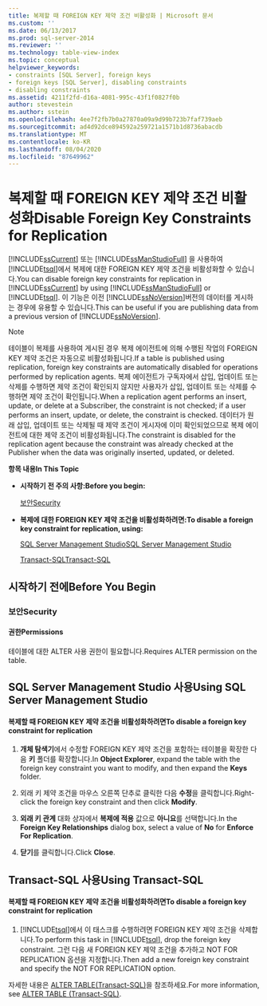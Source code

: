 ```yaml
---
title: 복제할 때 FOREIGN KEY 제약 조건 비활성화 | Microsoft 문서
ms.custom: ''
ms.date: 06/13/2017
ms.prod: sql-server-2014
ms.reviewer: ''
ms.technology: table-view-index
ms.topic: conceptual
helpviewer_keywords:
- constraints [SQL Server], foreign keys
- foreign keys [SQL Server], disabling constraints
- disabling constraints
ms.assetid: 4211f2fd-d16a-4081-995c-43f1f0827f0b
author: stevestein
ms.author: sstein
ms.openlocfilehash: 4ee7f2fb7b0a27870a09a9d99b723b7faf739aeb
ms.sourcegitcommit: ad4d92dce894592a259721a1571b1d8736abacdb
ms.translationtype: MT
ms.contentlocale: ko-KR
ms.lasthandoff: 08/04/2020
ms.locfileid: "87649962"
---
```

# <a name="disable-foreign-key-constraints-for-replication"></a><span data-ttu-id="70a1c-102">복제할 때 FOREIGN KEY 제약 조건 비활성화</span><span class="sxs-lookup"><span data-stu-id="70a1c-102">Disable Foreign Key Constraints for Replication</span></span>
  <span data-ttu-id="70a1c-103">[!INCLUDE[ssCurrent](../../includes/sscurrent-md.md)] 또는 [!INCLUDE[ssManStudioFull](../../includes/ssmanstudiofull-md.md)] 을 사용하여 [!INCLUDE[tsql](../../includes/tsql-md.md)]에서 복제에 대한 FOREIGN KEY 제약 조건을 비활성화할 수 있습니다.</span><span class="sxs-lookup"><span data-stu-id="70a1c-103">You can disable foreign key constraints for replication in [!INCLUDE[ssCurrent](../../includes/sscurrent-md.md)] by using [!INCLUDE[ssManStudioFull](../../includes/ssmanstudiofull-md.md)] or [!INCLUDE[tsql](../../includes/tsql-md.md)].</span></span> <span data-ttu-id="70a1c-104">이 기능은 이전 [!INCLUDE[ssNoVersion](../../includes/ssnoversion-md.md)]버전의 데이터를 게시하는 경우에 유용할 수 있습니다.</span><span class="sxs-lookup"><span data-stu-id="70a1c-104">This can be useful if you are publishing data from a previous version of [!INCLUDE[ssNoVersion](../../includes/ssnoversion-md.md)].</span></span>  
  
> [!NOTE]  
>  <span data-ttu-id="70a1c-105">테이블이 복제를 사용하여 게시된 경우 복제 에이전트에 의해 수행된 작업의 FOREIGN KEY 제약 조건은 자동으로 비활성화됩니다.</span><span class="sxs-lookup"><span data-stu-id="70a1c-105">If a table is published using replication, foreign key constraints are automatically disabled for operations performed by replication agents.</span></span> <span data-ttu-id="70a1c-106">복제 에이전트가 구독자에서 삽입, 업데이트 또는 삭제를 수행하면 제약 조건이 확인되지 않지만 사용자가 삽입, 업데이트 또는 삭제를 수행하면 제약 조건이 확인됩니다.</span><span class="sxs-lookup"><span data-stu-id="70a1c-106">When a replication agent performs an insert, update, or delete at a Subscriber, the constraint is not checked; if a user performs an insert, update, or delete, the constraint is checked.</span></span> <span data-ttu-id="70a1c-107">데이터가 원래 삽입, 업데이트 또는 삭제될 때 제약 조건이 게시자에 이미 확인되었으므로 복제 에이전트에 대한 제약 조건이 비활성화됩니다.</span><span class="sxs-lookup"><span data-stu-id="70a1c-107">The constraint is disabled for the replication agent because the constraint was already checked at the Publisher when the data was originally inserted, updated, or deleted.</span></span>  
  
 <span data-ttu-id="70a1c-108">**항목 내용**</span><span class="sxs-lookup"><span data-stu-id="70a1c-108">**In This Topic**</span></span>  
  
-   <span data-ttu-id="70a1c-109">**시작하기 전 주의 사항:**</span><span class="sxs-lookup"><span data-stu-id="70a1c-109">**Before you begin:**</span></span>  
  
     [<span data-ttu-id="70a1c-110">보안</span><span class="sxs-lookup"><span data-stu-id="70a1c-110">Security</span></span>](#Security)  
  
-   <span data-ttu-id="70a1c-111">**복제에 대한 FOREIGN KEY 제약 조건을 비활성화하려면:**</span><span class="sxs-lookup"><span data-stu-id="70a1c-111">**To disable a foreign key constraint for replication, using:**</span></span>  
  
     [<span data-ttu-id="70a1c-112">SQL Server Management Studio</span><span class="sxs-lookup"><span data-stu-id="70a1c-112">SQL Server Management Studio</span></span>](#SSMSProcedure)  
  
     [<span data-ttu-id="70a1c-113">Transact-SQL</span><span class="sxs-lookup"><span data-stu-id="70a1c-113">Transact-SQL</span></span>](#TsqlProcedure)  
  
##  <a name="before-you-begin"></a><a name="BeforeYouBegin"></a> <span data-ttu-id="70a1c-114">시작하기 전에</span><span class="sxs-lookup"><span data-stu-id="70a1c-114">Before You Begin</span></span>  
  
###  <a name="security"></a><a name="Security"></a> <span data-ttu-id="70a1c-115">보안</span><span class="sxs-lookup"><span data-stu-id="70a1c-115">Security</span></span>  
  
####  <a name="permissions"></a><a name="Permissions"></a> <span data-ttu-id="70a1c-116">권한</span><span class="sxs-lookup"><span data-stu-id="70a1c-116">Permissions</span></span>  
 <span data-ttu-id="70a1c-117">테이블에 대한 ALTER 사용 권한이 필요합니다.</span><span class="sxs-lookup"><span data-stu-id="70a1c-117">Requires ALTER permission on the table.</span></span>  
  
##  <a name="using-sql-server-management-studio"></a><a name="SSMSProcedure"></a> <span data-ttu-id="70a1c-118">SQL Server Management Studio 사용</span><span class="sxs-lookup"><span data-stu-id="70a1c-118">Using SQL Server Management Studio</span></span>  
  
#### <a name="to-disable-a-foreign-key-constraint-for-replication"></a><span data-ttu-id="70a1c-119">복제할 때 FOREIGN KEY 제약 조건을 비활성화하려면</span><span class="sxs-lookup"><span data-stu-id="70a1c-119">To disable a foreign key constraint for replication</span></span>  
  
1.  <span data-ttu-id="70a1c-120">**개체 탐색기**에서 수정할 FOREIGN KEY 제약 조건을 포함하는 테이블을 확장한 다음 **키** 폴더를 확장합니다.</span><span class="sxs-lookup"><span data-stu-id="70a1c-120">In **Object Explorer**, expand the table with the foreign key constraint you want to modify, and then expand the **Keys** folder.</span></span>  
  
2.  <span data-ttu-id="70a1c-121">외래 키 제약 조건을 마우스 오른쪽 단추로 클릭한 다음 **수정**을 클릭합니다.</span><span class="sxs-lookup"><span data-stu-id="70a1c-121">Right-click the foreign key constraint and then click **Modify**.</span></span>  
  
3.  <span data-ttu-id="70a1c-122">**외래 키 관계** 대화 상자에서 **복제에 적용** 값으로 **아니요**를 선택합니다.</span><span class="sxs-lookup"><span data-stu-id="70a1c-122">In the **Foreign Key Relationships** dialog box, select a value of **No** for **Enforce For Replication**.</span></span>  
  
4.  <span data-ttu-id="70a1c-123">**닫기**를 클릭합니다.</span><span class="sxs-lookup"><span data-stu-id="70a1c-123">Click **Close**.</span></span>  
  
##  <a name="using-transact-sql"></a><a name="TsqlProcedure"></a> <span data-ttu-id="70a1c-124">Transact-SQL 사용</span><span class="sxs-lookup"><span data-stu-id="70a1c-124">Using Transact-SQL</span></span>  
  
#### <a name="to-disable-a-foreign-key-constraint-for-replication"></a><span data-ttu-id="70a1c-125">복제할 때 FOREIGN KEY 제약 조건을 비활성화하려면</span><span class="sxs-lookup"><span data-stu-id="70a1c-125">To disable a foreign key constraint for replication</span></span>  
  
1.  <span data-ttu-id="70a1c-126">[!INCLUDE[tsql](../../includes/tsql-md.md)]에서 이 태스크를 수행하려면 FOREIGN KEY 제약 조건을 삭제합니다.</span><span class="sxs-lookup"><span data-stu-id="70a1c-126">To perform this task in [!INCLUDE[tsql](../../includes/tsql-md.md)], drop the foreign key constraint.</span></span> <span data-ttu-id="70a1c-127">그런 다음 새 FOREIGN KEY 제약 조건을 추가하고 NOT FOR REPLICATION 옵션을 지정합니다.</span><span class="sxs-lookup"><span data-stu-id="70a1c-127">Then add a new foreign key constraint and specify the NOT FOR REPLICATION option.</span></span>  
  
 <span data-ttu-id="70a1c-128">자세한 내용은 [ALTER TABLE&#40;Transact-SQL&#41;](/sql/t-sql/statements/alter-table-transact-sql)을 참조하세요.</span><span class="sxs-lookup"><span data-stu-id="70a1c-128">For more information, see [ALTER TABLE &#40;Transact-SQL&#41;](/sql/t-sql/statements/alter-table-transact-sql).</span></span>  
  
###  <a name="TsqlExample"></a>  

